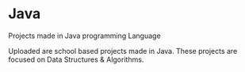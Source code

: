 # Java
Projects made in Java programming Language

Uploaded are school based projects made in Java.
These projects are focused on Data Structures & Algorithms.
